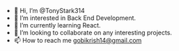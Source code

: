 - 👋 Hi, I’m @TonyStark314
- 👀 I’m interested in Back End Development.
- 🌱 I’m currently learning React.
- 💞️ I’m looking to collaborate on any interesting projects.
- 📫 How to reach me gobikrish14@gmail.com



